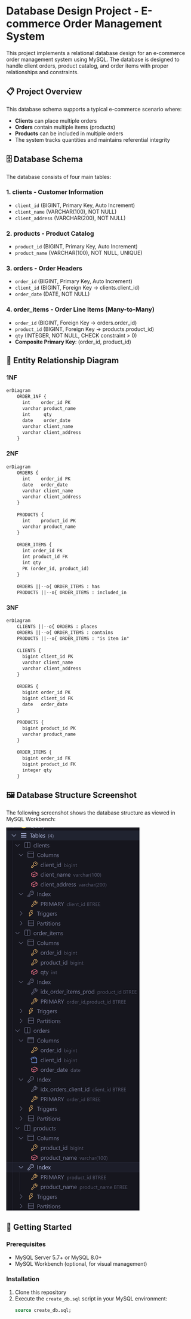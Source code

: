# Database Design Project - E-commerce Order Management System

This project implements a relational database design for an e-commerce order management system using MySQL. The database is designed to handle client orders, product catalog, and order items with proper relationships and constraints.

## 📋 Project Overview

This database schema supports a typical e-commerce scenario where:

- **Clients** can place multiple orders
- **Orders** contain multiple items (products)
- **Products** can be included in multiple orders
- The system tracks quantities and maintains referential integrity

## 🗄️ Database Schema

The database consists of four main tables:

### 1. **clients** - Customer Information

- `client_id` (BIGINT, Primary Key, Auto Increment)
- `client_name` (VARCHAR(100), NOT NULL)
- `client_address` (VARCHAR(200), NOT NULL)

### 2. **products** - Product Catalog

- `product_id` (BIGINT, Primary Key, Auto Increment)
- `product_name` (VARCHAR(100), NOT NULL, UNIQUE)

### 3. **orders** - Order Headers

- `order_id` (BIGINT, Primary Key, Auto Increment)
- `client_id` (BIGINT, Foreign Key → clients.client_id)
- `order_date` (DATE, NOT NULL)

### 4. **order_items** - Order Line Items (Many-to-Many)

- `order_id` (BIGINT, Foreign Key → orders.order_id)
- `product_id` (BIGINT, Foreign Key → products.product_id)
- `qty` (INTEGER, NOT NULL, CHECK constraint > 0)
- **Composite Primary Key**: (order_id, product_id)

## 🔗 Entity Relationship Diagram

### 1NF

```mermaid
erDiagram
    ORDER_1NF {
      int    order_id PK
      varchar product_name
      int     qty
      date    order_date
      varchar client_name
      varchar client_address
    }
```

### 2NF

```mermaid
erDiagram
    ORDERS {
      int    order_id PK
      date   order_date
      varchar client_name
      varchar client_address
    }

    PRODUCTS {
      int    product_id PK
      varchar product_name
    }

    ORDER_ITEMS {
      int order_id FK
      int product_id FK
      int qty
      PK (order_id, product_id)
    }

    ORDERS ||--o{ ORDER_ITEMS : has
    PRODUCTS ||--o{ ORDER_ITEMS : included_in
```

### 3NF

```mermaid
erDiagram
    CLIENTS ||--o{ ORDERS : places
    ORDERS ||--o{ ORDER_ITEMS : contains
    PRODUCTS ||--o{ ORDER_ITEMS : "is item in"

    CLIENTS {
      bigint client_id PK
      varchar client_name
      varchar client_address
    }

    ORDERS {
      bigint order_id PK
      bigint client_id FK
      date   order_date
    }

    PRODUCTS {
      bigint product_id PK
      varchar product_name
    }

    ORDER_ITEMS {
      bigint order_id FK
      bigint product_id FK
      integer qty
    }
```

## 🖼️ Database Structure Screenshot

The following screenshot shows the database structure as viewed in MySQL Workbench:

![Database Structure](image.png)

## 🚀 Getting Started

### Prerequisites

- MySQL Server 5.7+ or MySQL 8.0+
- MySQL Workbench (optional, for visual management)

### Installation

1. Clone this repository
2. Execute the `create_db.sql` script in your MySQL environment:
   ```sql
   source create_db.sql;
   ```
